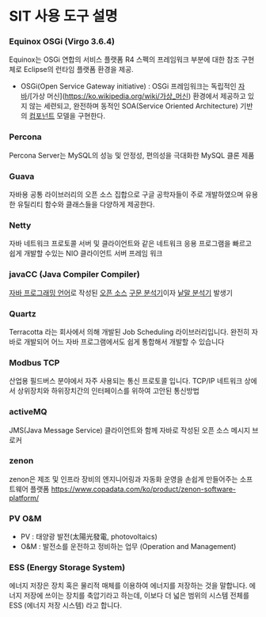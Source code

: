# SIT 사용 도구 설명

### Equinox OSGi (Virgo 3.6.4)
Equinox는 OSGi 연합의 서비스 플랫폼 R4 스펙의 프레임워크 부분에 대한 참조 구현체로 Eclipse의 런타임 플랫폼 환경을 제공.
- OSGi(Open Service Gateway initiative) : OSGi 프레임워크는 독립적인 [자바](https://ko.wikipedia.org/wiki/자바_(프로그래밍_언어))/[가상 머신](https://ko.wikipedia.org/wiki/가상_머신) 환경에서 제공하고 있지 않는 세련되고, 완전하며 동적인 SOA(Service Oriented Architecture) 기반의 [컴포넌트](https://ko.wikipedia.org/wiki/컴포넌트) 모델을 구현한다. 

### Percona
Percona Server는 MySQL의 성능 및 안정성, 편의성을 극대화한 MySQL 클론 제품

### Guava
자바용 공통 라이브러리의 오픈 소스 집합으로 구글 공학자들이 주로 개발하였으며 유용한 유틸리티 함수와 클래스들을 다양하게 제공한다.

### Netty
자바 네트워크 프로토콜 서버 및 클라이언트와 같은 네트워크 응용 프로그램을 빠르고 쉽게 개발할 수있는 NIO 클라이언트 서버 프레임 워크

### javaCC (Java Compiler Compiler)
 [자바 프로그래밍 언어](https://ko.wikipedia.org/wiki/자바_(프로그래밍_언어))로 작성된 [오픈 소스](https://ko.wikipedia.org/wiki/오픈_소스) [구문 분석기](https://ko.wikipedia.org/wiki/구문_분석기)이자 [낱말 분석기](https://ko.wikipedia.org/wiki/낱말_분석) 발생기

### Quartz
 Terracotta 라는 회사에서 의해 개발된 Job Scheduling 라이브러리입니다. 완전히 자바로 개발되어 어느 자바 프로그램에서도 쉽게 통합해서 개발할 수 있습니다

### Modbus TCP
산업용 필드버스 분야에서 자주 사용되는 통신 프로토콜 입니다. TCP/IP 네트워크 상에서 상위장치와 하위장치간의 인터페이스를 위하여 고안된 통신방법

### activeMQ
JMS(Java Message Service) 클라이언트와 함께 자바로 작성된 오픈 소스 메시지 브로커


### zenon
zenon은 제조 및 인프라 장비의 엔지니어링과 자동화 운영을 손쉽게 만들어주는 소프트웨어 플랫폼
https://www.copadata.com/ko/product/zenon-software-platform/

### PV O&M
- PV : 태양광 발전(太陽光發電, photovoltaics)
- O&M : 발전소를 운전하고 정비하는 업무 (Operation and Management)

### ESS (Energy Storage System)
에너지 저장은 장치 혹은 물리적 매체를 이용하여 에너지를 저장하는 것을 말합니다. 에너지 저장에 쓰이는 장치를 축압기라고 하는데, 이보다 더 넓은 범위의 시스템 전체를 ESS (에너지 저장 시스템) 라고 합니다.
